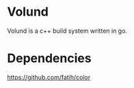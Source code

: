 # Volund
Volund is a c++ build system written in go. 

# Dependencies
https://github.com/fatih/color
